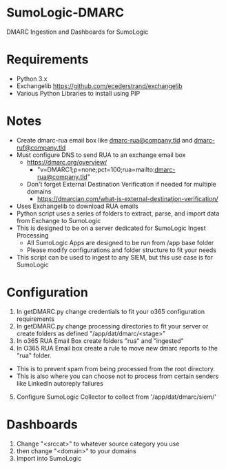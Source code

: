 # SumoLogic-DMARC
DMARC Ingestion and Dashboards for SumoLogic 

# Requirements
- Python 3.x
- Exchangelib https://github.com/ecederstrand/exchangelib
- Various Python Libraries to install using PIP

# Notes
- Create dmarc-rua email box like dmarc-rua@company.tld and dmarc-ruf@company.tld
- Must configure DNS to send RUA to an exchange email box
  - https://dmarc.org/overview/
    - "v=DMARC1;p=none;pct=100;rua=mailto:dmarc-rua@company.tld"
  - Don't forget External Destination Verification if needed for multiple domains
    - https://dmarcian.com/what-is-external-destination-verification/
- Uses Exchangelib to download RUA emails
- Python script uses a series of folders to extract, parse, and import data from Exchange to SumoLogic
- This is designed to be on a server dedicated for SumoLogic Ingest Processing
  - All SumoLogic Apps are designed to be run from /app base folder
  - Please modify configurations and folder structure to fit your needs
- This script can be used to ingest to any SIEM, but this use case is for SumoLogic


# Configuration
1) In getDMARC.py change credentials to fit your o365 configuration requirements
2) In getDMARC.py change processing directories to fit your server or create folders as defined "/app/dat/dmarc/\<stage\>"
3) In o365 RUA Email Box create folders "rua" and "ingested"
4) In O365 RUA Email box create a rule to move new dmarc reports to the "rua" folder.
- This is to prevent spam from being processed from the root directory.  
- This is also where you can choose not to process from certain senders like LinkedIn autoreply failures
5) Configure SumoLogic Collector to collect from '/app/dat/dmarc/siem/'


# Dashboards
1) Change "\<srccat\>" to whatever source category you use
2) then change "\<domain\>" to your domains
2) Import into SumoLogic
